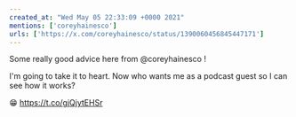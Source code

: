 ```yaml
---
created_at: "Wed May 05 22:33:09 +0000 2021"
mentions: ['coreyhainesco']
urls: ['https://x.com/coreyhainesco/status/1390060456845447171']
---
```


Some really good advice here from @coreyhainesco !

I'm going to take it to heart. Now who wants me as a podcast guest so I can see how it works?

😁 https://t.co/gjQjytEHSr